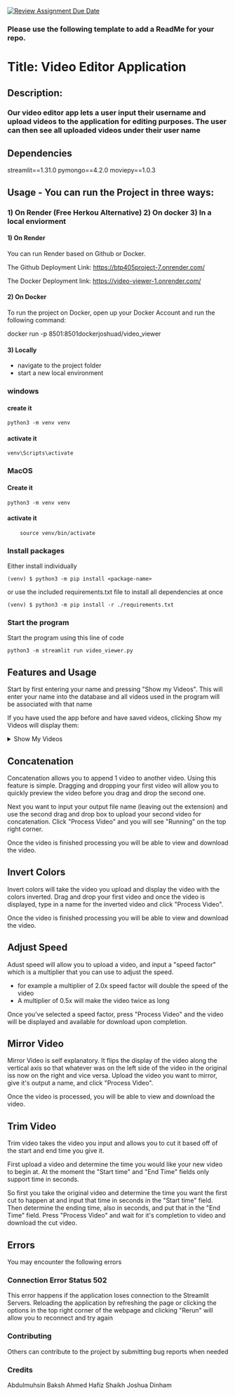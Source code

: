 [![Review Assignment Due Date](https://classroom.github.com/assets/deadline-readme-button-24ddc0f5d75046c5622901739e7c5dd533143b0c8e959d652212380cedb1ea36.svg)](https://classroom.github.com/a/545oUMxH)

### Please use the following template to add a ReadMe for your repo.

# Title: Video Editor Application
## Description:
### Our video editor app lets a user input their username and upload videos to the application for editing purposes. The user can then see all uploaded videos under their user name

## Dependencies
streamlit==1.31.0
pymongo==4.2.0
moviepy==1.0.3

## Usage - You can run the Project in three ways: 
### 1) On Render (Free Herkou Alternative)     2) On docker    3) In a local enviorment

#### 1) On Render
You can run Render based on Github or Docker.

The Github Deployment Link: https://btp405project-7.onrender.com/

The Docker Deployment link: https://video-viewer-1.onrender.com/


#### 2) On Docker
To run the project on Docker, open up your Docker Account and run the following command:

docker run -p 8501:8501dockerjoshuad/video_viewer 

#### 3) Locally
- navigate to the project folder
- start a new local environment
### windows
#### create it
```
python3 -m venv venv
```


#### activate it
```
venv\Scripts\activate
```

### MacOS
#### Create it
```
python3 -m venv venv
```

#### activate it
```
	source venv/bin/activate
```

### Install packages

Either install individually

```
(venv) $ python3 -m pip install <package-name>
```

 or use the included requirements.txt file to install all dependencies at once
 ```
 (venv) $ python3 -m pip install -r ./requirements.txt
```

### Start the program

Start the program using this line of code

```
python3 -m streamlit run video_viewer.py
```
## Features and Usage

Start by first entering your name and pressing "Show my Videos". 
This will enter your name into the database and all videos used in the program will be associated with that name

If you have used the app before and have saved videos, clicking Show my Videos will display them:
<details><summary> Show My Videos </summary>
<img width="550" alt="video_viewer-show-my-videos" src="https://github.com/BTP405/project-1-group-13-nbb/assets/122370310/aff44d82-70be-4fb1-b02a-819263f7bd41">
</details>

## Concatenation

Concatenation allows you to append 1 video to another video. Using this feature is simple. Dragging and dropping your first video will allow you to quickly preview the video before you drag and drop the second one.

Next you want to input your output file name (leaving out the extension) and use the second drag and drop box to upload your second video for concatenation. Click "Process Video" and you will see "Running" on the top right corner. 

Once the video is finished processing you will be able to view and download the video.

## Invert Colors

Invert colors will take the video you upload and display the video with the colors inverted.
Drag and drop your first video and once the video is displayed, type in a name for the inverted video and click "Process Video".

Once the video is finished processing you will be able to view and download the video.

## Adjust Speed

Adust speed will allow you to upload a video, and input a "speed factor" which is a multiplier that you can use to adjust the speed.
- for example a multiplier of 2.0x speed factor will double the speed of the video
- A multiplier of 0.5x will make the video twice as long

Once you've selected a speed factor, press "Process Video" and the video will be displayed and available for download upon completion.

## Mirror Video

Mirror Video is self explanatory. It flips the display of the video along the vertical axis so that whatever was on the left side of the video in the original iss now on the right and vice versa. Upload the video you want to mirror, give it's output a name, and click "Process Video". 

Once the video is processed, you will be able to view and download the video.

## Trim Video

Trim video takes the video you input and allows you to cut it based off of the start and end time you give it.

First upload a video and determine the time you would like your new video to begin at.
At the moment the "Start time" and "End Time" fields only support time in seconds.

So first you take the original video and determine the time you want the first cut to happen at and input that time in seconds in the "Start time" field. Then determine the ending time, also in seconds, and put that in the "End Time" field. Press "Process Video" and wait for it's completion to video and download the cut video.

## Errors

You may encounter the following errors
### Connection Error Status 502

This error happens if the application loses connection to the Streamlit Servers. Reloading the application by refreshing the page or clicking the options in the top right corner of the webpage and clicking "Rerun" will allow you to reconnect and try again

### Contributing

Others can contribute to the project by submitting bug reports when needed

### Credits
Abdulmuhsin Baksh
Ahmed Hafiz Shaikh
Joshua Dinham

